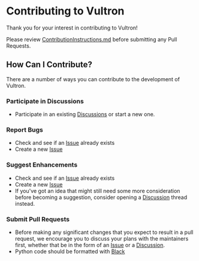 # Contributing to Vultron

Thank you for your interest in contributing to Vultron!

Please review [ContributionInstructions.md](ContributionInstructions.md) before submitting any Pull Requests.

<!--
## Code of Conduct

TODO write me 
-->

## How Can I Contribute?

There are a number of ways you can contribute to the development of Vultron.

### Participate in Discussions

- Participate in an existing [Discussions](https://github.com/CERTCC/Vultron/discussions) or start a new one.

### Report Bugs

- Check and see if an [Issue](https://github.com/CERTCC/Vultron/issues) already exists
- Create a new [Issue](https://github.com/CERTCC/Vultron/issues/new)

### Suggest Enhancements

- Check and see if an [Issue](https://github.com/CERTCC/Vultron/issues) already exists
- Create a new [Issue](https://github.com/CERTCC/Vultron/issues/new)
- If you've got an idea that might still need some more consideration before becoming a suggestion, consider opening a [Discussion](https://github.com/CERTCC/Vultron/discussions) thread instead.

### Submit Pull Requests

- Before making any significant changes that you expect to result in a pull request, we encourage you to discuss your plans with
the maintainers first, whether that be in the form of an [Issue](https://github.com/CERTCC/Vultron/issues) or a [Discussion](https://github.com/CERTCC/Vultron/discussions).
- Python code should be formatted with [Black](https://black.readthedocs.io/en/stable/)
